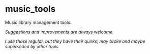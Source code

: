
# music_tools

Music library management tools.




*Suggestions and improvements are always welcome.*

*I use those regular, but they have their quirks, may broke and maybe superseded by other tools.*
